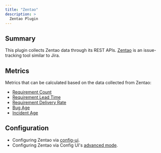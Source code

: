 ```yaml
---
title: "Zentao"
description: >
  Zentao Plugin
---
```


## Summary
This plugin collects Zentao data through its REST APIs. [Zentao](https://github.com/easysoft/zentaopms) is an issue-tracking tool similar to Jira.

## Metrics

Metrics that can be calculated based on the data collected from Zentao:

- [Requirement Count](/Metrics/RequirementCount.md)
- [Requirement Lead Time](/Metrics/RequirementLeadTime.md)
- [Requirement Delivery Rate](/Metrics/RequirementDeliveryRate.md)
- [Bug Age](/Metrics/BugAge.md)
- [Incident Age](/Metrics/IncidentAge.md)

## Configuration
- Configuring Zentao via [config-ui](/UserManuals/ConfigUI/Zentao.md).
- Configuring Zentao via Config UI's [advanced mode](/UserManuals/ConfigUI/AdvancedMode.md#3-zentao).
